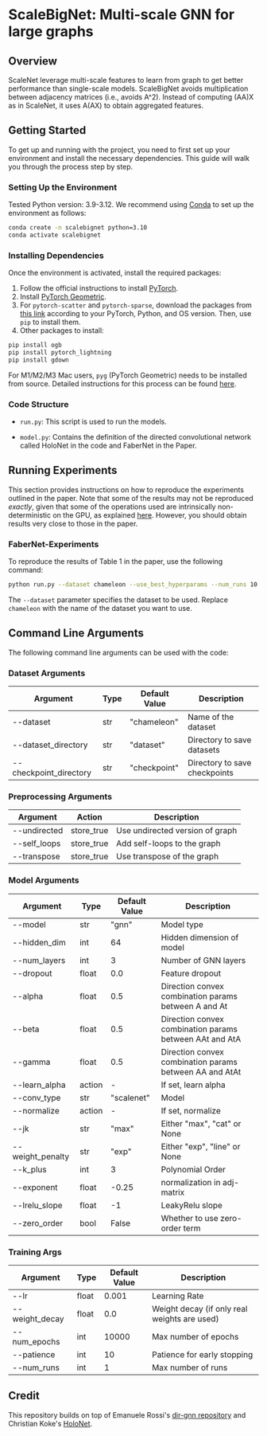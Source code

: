 # ScaleBigNet: Multi-scale GNN for large graphs

## Overview

ScaleNet leverage multi-scale features to learn from graph to get better performance than single-scale models. 
ScaleBigNet avoids multiplication between adjacency matrices (i.e., avoids A^2). 
Instead of computing (AA)X as in ScaleNet,  it uses A(AX) to obtain aggregated features.


## Getting Started

To get up and running with the project, you need to first set up your environment and install the necessary dependencies. This guide will walk you through the process step by step.

### Setting Up the Environment

Tested Python version: 3.9-3.12. We recommend using [Conda](https://conda.io/projects/conda/en/latest/user-guide/install/index.html) to set up the environment as follows:

```bash
conda create -n scalebignet python=3.10
conda activate scalebignet
```

### Installing Dependencies

Once the environment is activated, install the required packages:


1. Follow the official instructions to install [PyTorch](https://pytorch.org/get-started/previous-versions/).
2. Install [PyTorch Geometric](https://pytorch-geometric.readthedocs.io/en/latest/notes/installation.html).
3. For `pytorch-scatter` and `pytorch-sparse`, download the packages from [this link](https://pytorch-geometric.com/whl/torch-2.3.0%2Bcu121.html) according to your PyTorch, Python, and OS version. Then, use `pip` to install them.
4. Other packages to install:
```bash
pip install ogb
pip install pytorch_lightning
pip install gdown
```

For M1/M2/M3 Mac users, `pyg` (PyTorch Geometric) needs to be installed from source. Detailed instructions for this process can be found [here](https://pytorch-geometric.readthedocs.io/en/latest/notes/installation.html#installation-from-source).

### Code Structure

* `run.py`: This script is used to run the models.

* `model.py`: Contains the definition of the directed convolutional network called HoloNet in the code and FaberNet in the Paper.


## Running Experiments

This section provides instructions on how to reproduce the experiments outlined in the paper. Note that some of the results may not be reproduced *exactly*, given that some of the operations used are intrinsically non-deterministic on the GPU, as explained [here](https://github.com/pyg-team/pytorch_geometric/issues/92). However, you should obtain results very close to those in the paper.

### FaberNet-Experiments

To reproduce the results of Table 1 in the paper, use the following command:

```bash
python run.py --dataset chameleon --use_best_hyperparams --num_runs 10
```

The `--dataset` parameter specifies the dataset to be used. Replace `chameleon` with the name of the dataset you want to use. 

## Command Line Arguments

The following command line arguments can be used with the code:

### Dataset Arguments

| Argument               | Type | Default Value | Description                   |
| ---------------------- | ---- | ------------- | ----------------------------- |
| --dataset              | str  | "chameleon"   | Name of the dataset           |
| --dataset_directory    | str  | "dataset"     | Directory to save datasets    |
| --checkpoint_directory | str  | "checkpoint"  | Directory to save checkpoints |

### Preprocessing Arguments

| Argument     | Action     | Description                     |
| ------------ | ---------- | ------------------------------- |
| --undirected | store_true | Use undirected version of graph |
| --self_loops | store_true | Add self-loops to the graph     |
| --transpose  | store_true | Use transpose of the graph      |

### Model Arguments

| Argument         | Type   | Default Value | Description                                             |
|------------------| ------ |--------------|---------------------------------------------------------|
| --model          | str    | "gnn"        | Model type                                              |
| --hidden_dim     | int    | 64           | Hidden dimension of model                               |
| --num_layers     | int    | 3            | Number of GNN layers                                    |
| --dropout        | float  | 0.0          | Feature dropout                                         |
| --alpha          | float  | 0.5          | Direction convex combination params between A and At    |
| --beta           | float  | 0.5          | Direction convex combination params between AAt and AtA |
| --gamma          | float  | 0.5          | Direction convex combination params between AA and AtAt |
| --learn_alpha    | action | -            | If set, learn alpha                                     |
| --conv_type      | str    | "scalenet"   | Model                                                   |
| --normalize      | action | -            | If set, normalize                                       |
| --jk             | str    | "max"        | Either "max", "cat" or None                             |
| --weight_penalty | str    | "exp"        | Either "exp", "line" or None                            |
| --k_plus         | int    | 3            | Polynomial Order                                        |
| --exponent       | float  | -0.25        | normalization in adj-matrix                             |
| --lrelu_slope    | float  | -1           | LeakyRelu slope                                         |
| --zero_order     | bool   | False        | Whether to use zero-order term                          |


### Training Args

| Argument            | Type  | Default Value | Description                                        |
| ------------------- | ----- | ------------- | -------------------------------------------------- |
| --lr                | float | 0.001         | Learning Rate                                      |
| --weight_decay      | float | 0.0           | Weight decay (if only real weights are used)       |
| --num_epochs        | int   | 10000         | Max number of epochs                               |
| --patience          | int   | 10            | Patience for early stopping                        |
| --num_runs          | int   | 1             | Max number of runs                                 |



## Credit
This repository builds on top of Emanuele Rossi's [dir-gnn repository](https://github.com/emalgorithm/directed-graph-neural-network) and Christian Koke's [HoloNet](https://github.com/ChristianKoke/HoloNets/tree/6bcd8b92177f0b075ae0664a1288efb3b589ee3b). 


